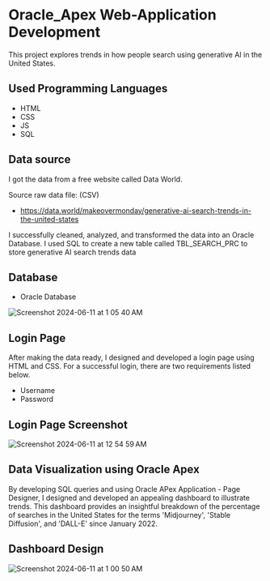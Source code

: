 
# Oracle_Apex Web-Application Development
This project explores trends in how people search using generative AI in the United States.

## Used Programming Languages

- HTML
- CSS
- JS
- SQL

## Data source
I got the data from a free website called Data World.

Source raw data file: (CSV) 

-  https://data.world/makeovermonday/generative-ai-search-trends-in-the-united-states

I successfully cleaned, analyzed, and transformed the data into an Oracle Database.
I used SQL to create a new table called TBL_SEARCH_PRC to store generative AI search trends data

## Database

- Oracle Database

![Screenshot 2024-06-11 at 1 05 40 AM](https://github.com/yonci09/Oracle_Apex/assets/126642768/b54cfa1f-354e-462a-a910-9992a0a55e3c)



## Login Page
After making the data ready, I designed and developed a login page using HTML and CSS.
For a successful login, there are two requirements listed below.
- Username
- Password


## Login Page Screenshot
![Screenshot 2024-06-11 at 12 54 59 AM](https://github.com/yonci09/Oracle_Apex/assets/126642768/fac447e3-1ccf-4768-9439-309c903bf55c)



## Data Visualization using Oracle Apex
By developing SQL queries and using Oracle APex Application - Page Designer, I designed and developed an appealing dashboard to illustrate trends.
This dashboard provides an insightful breakdown of the percentage of searches in the United States for the terms 'Midjourney', 'Stable Diffusion', and 'DALL-E' since January 2022.



## Dashboard Design
![Screenshot 2024-06-11 at 1 00 50 AM](https://github.com/yonci09/Oracle_Apex/assets/126642768/95b81f11-9215-44e4-b5bc-c60441f54e7c)

